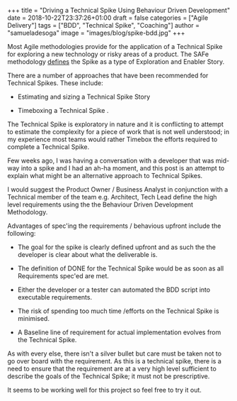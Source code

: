 +++
title =  "Driving a Technical Spike Using Behaviour Driven Development"
date = 2018-10-22T23:37:26+01:00
draft = false
categories = ["Agile Delivery"]
tags = ["BDD", "Technical Spike", "Coaching"]
author =  "samueladesoga"
image = "images/blog/spike-bdd.jpg"
+++

Most Agile methodologies provide for the application of a Technical Spike for exploring a new technology or risky areas of a product. 
The SAFe methodology [defines](https://www.scaledagileframework.com/spikes/) the Spike as a type of Exploration and Enabler Story.

There are a number of approaches that have been recommended for Technical Spikes. These include: 

- Estimating and sizing a Technical Spike Story

- Timeboxing a Technical Spike .
 
The Technical Spike is exploratory in nature and it is conflicting to attempt to estimate the complexity for a piece of work that is not well understood; in my experience most teams would rather Timebox the efforts required to complete a Technical Spike. 

Few weeks ago, I was having a conversation with a developer that was mid-way into a spike and I had an ah-ha moment, and this post is an attempt to explain what might be an alternative approach to Technical Spikes.

I would suggest the Product Owner / Business Analyst in conjunction with a Technical member of the team e.g. Architect, Tech Lead define the high level requirements using the the Behaviour Driven Development Methodology.

Advantages of spec'ing the requirements / behavious upfront include the following:
 
- The goal for the spike is clearly defined upfront and as such the the developer is clear about what the deliverable is.

- The definition of DONE for the Technical Spike would be as soon as all Requirements spec'ed are met.

- Either the developer or a tester can automated the BDD script into executable requirements.

- The risk of spending too much time /efforts on the Technical Spike is minimised.

- A Baseline line of requirement for actual implementation evolves from the Technical Spike.


As with every else, there isn't a silver bullet but care must be taken not to go over board with the requirement. As this is a technical spike, there is a need to ensure that the requirement are at a very high level sufficient to describe the goals of the Technical Spike; it must not be prescriptive.

It seems to be working well for this project so feel free to try it out. 

